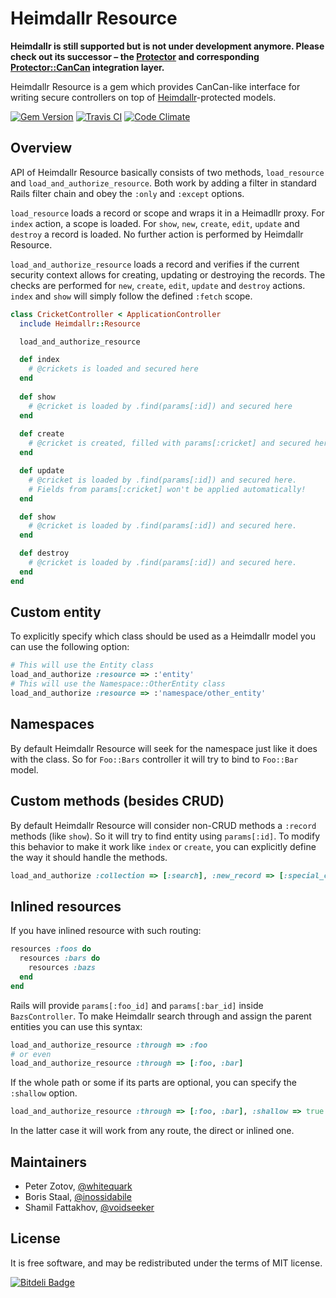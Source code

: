 Heimdallr Resource
==================

**Heimdallr is still supported but is not under development anymore. Please check out its successor – the [Protector](http://github.com/inossidabile/protector) and corresponding [Protector::CanCan](https://github.com/inossidabile/protector-cancan) integration layer.**

Heimdallr Resource is a gem which provides CanCan-like interface for writing secure
controllers on top of [Heimdallr](http://github.com/roundlake/heimdallr)-protected
models.

[![Gem Version](https://badge.fury.io/rb/heimdallr-resource.png)](http://badge.fury.io/rb/heimdallr-resource)
[![Travis CI](https://secure.travis-ci.org/roundlake/heimdallr-resource.png)](https://travis-ci.org/roundlake/heimdallr-resource)
[![Code Climate](https://codeclimate.com/github/inossidabile/heimdallr-resource.png)](https://codeclimate.com/github/inossidabile/heimdallr-resource)

Overview
--------

API of Heimdallr Resource basically consists of two methods, `load_resource` and `load_and_authorize_resource`.
Both work by adding a filter in standard Rails filter chain and obey the `:only` and `:except` options.

`load_resource` loads a record or scope and wraps it in a Heimadllr proxy. For `index` action, a scope is loaded. For `show`, `new`, `create`, `edit`, `update` and `destroy` a record is loaded. No further action is performed by Heimdallr Resource.

`load_and_authorize_resource` loads a record and verifies if the current security context allows for creating, updating or destroying the records. The checks are performed for `new`, `create`, `edit`, `update` and `destroy` actions. `index` and `show` will simply follow the defined `:fetch` scope.

```ruby
class CricketController < ApplicationController
  include Heimdallr::Resource

  load_and_authorize_resource

  def index
    # @crickets is loaded and secured here
  end
  
  def show
    # @cricket is loaded by .find(params[:id]) and secured here
  end
  
  def create
    # @cricket is created, filled with params[:cricket] and secured here
  end

  def update
    # @cricket is loaded by .find(params[:id]) and secured here.
    # Fields from params[:cricket] won't be applied automatically!
  end

  def show
    # @cricket is loaded by .find(params[:id]) and secured here.
  end

  def destroy
    # @cricket is loaded by .find(params[:id]) and secured here.
  end
end
```

Custom entity
-------------

To explicitly specify which class should be used as a Heimdallr model you can use the following option:

```ruby
# This will use the Entity class
load_and_authorize :resource => :'entity'
# This will use the Namespace::OtherEntity class
load_and_authorize :resource => :'namespace/other_entity' 
```

Namespaces
----------
By default Heimdallr Resource will seek for the namespace just like it does with the class. So for `Foo::Bars` controller it will try to bind to `Foo::Bar` model.

Custom methods (besides CRUD)
-----------------------------

By default Heimdallr Resource will consider non-CRUD methods a `:record` methods (like `show`). So it will try to find entity using `params[:id]`. To modify this behavior to make it work like `index` or `create`, you can explicitly define the way it should handle the methods.

```ruby
load_and_authorize :collection => [:search], :new_record => [:special_create]
```

Inlined resources
-----------------
If you have inlined resource with such routing:

```ruby
resources :foos do
  resources :bars do
    resources :bazs
  end
end
```

Rails will provide `params[:foo_id]` and `params[:bar_id]` inside `BazsController`. To make Heimdallr search through and assign the parent entities you can use this syntax:

```ruby
load_and_authorize_resource :through => :foo
# or even
load_and_authorize_resource :through => [:foo, :bar]
```

If the whole path or some if its parts are optional, you can specify the `:shallow` option.

```ruby
load_and_authorize_resource :through => [:foo, :bar], :shallow => true
```

In the latter case it will work from any route, the direct or inlined one.

Maintainers
-----------

* Peter Zotov, [@whitequark](http://twitter.com/whitequark)
* Boris Staal, [@inossidabile](http://staal.io)
* Shamil Fattakhov, [@voidseeker](https://github.com/voidseeker)

License
-------

It is free software, and may be redistributed under the terms of MIT license.

[![Bitdeli Badge](https://d2weczhvl823v0.cloudfront.net/inossidabile/heimdallr-resource/trend.png)](https://bitdeli.com/free "Bitdeli Badge")
